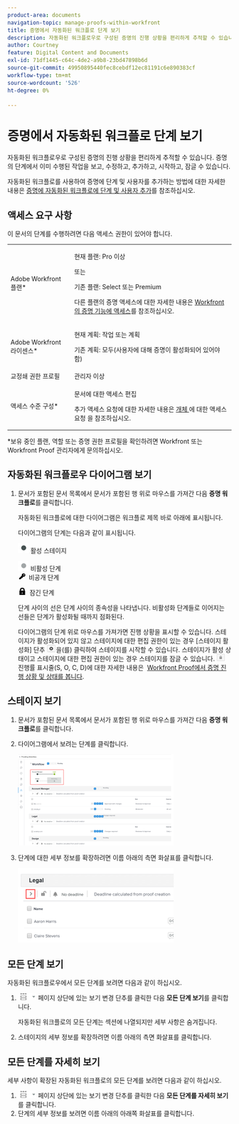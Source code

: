 ```yaml
---
product-area: documents
navigation-topic: manage-proofs-within-workfront
title: 증명에서 자동화된 워크플로 단계 보기
description: 자동화된 워크플로우로 구성된 증명의 진행 상황을 편리하게 추적할 수 있습니다. 증명의 단계에서 이미 수행된 작업을 보고, 수정하고, 추가하고, 시작하고, 잠글 수 있습니다.
author: Courtney
feature: Digital Content and Documents
exl-id: 71df1445-c64c-4de2-a9b8-23bd47898b6d
source-git-commit: 49950895440fec8cebdf12ec81191c6e890383cf
workflow-type: tm+mt
source-wordcount: '526'
ht-degree: 0%

---
```


# 증명에서 자동화된 워크플로 단계 보기

자동화된 워크플로우로 구성된 증명의 진행 상황을 편리하게 추적할 수 있습니다. 증명의 단계에서 이미 수행된 작업을 보고, 수정하고, 추가하고, 시작하고, 잠글 수 있습니다.

자동화된 워크플로를 사용하여 증명에 단계 및 사용자를 추가하는 방법에 대한 자세한 내용은 [증명에 자동화된 워크플로에 단계 및 사용자 추가](../../../review-and-approve-work/proofing/managing-proofs-within-workfront/add-stages-users-to-automated-workflow-proof.md)를 참조하십시오.

## 액세스 요구 사항

이 문서의 단계를 수행하려면 다음 액세스 권한이 있어야 합니다.

<table style="table-layout:auto"> 
 <col> 
 <col> 
 <tbody> 
  <tr> 
   <td role="rowheader">Adobe Workfront 플랜*</td> 
   <td> <p>현재 플랜: Pro 이상</p> <p>또는</p> <p>기존 플랜: Select 또는 Premium</p> <p>다른 플랜의 증명 액세스에 대한 자세한 내용은 <a href="/help/quicksilver/administration-and-setup/manage-workfront/configure-proofing/access-to-proofing-functionality.md" class="MCXref xref">Workfront의 증명 기능에 액세스</a>를 참조하십시오.</p> </td> 
  </tr> 
  <tr> 
   <td role="rowheader">Adobe Workfront 라이센스*</td> 
   <td> <p>현재 계획: 작업 또는 계획</p> <p>기존 계획: 모두(사용자에 대해 증명이 활성화되어 있어야 함)</p> </td> 
  </tr> 
  <tr> 
   <td role="rowheader">교정쇄 권한 프로필 </td> 
   <td>관리자 이상</td> 
  </tr> 
  <tr> 
   <td role="rowheader">액세스 수준 구성*</td> 
   <td> <p>문서에 대한 액세스 편집</p> <p>추가 액세스 요청에 대한 자세한 내용은 <a href="../../../workfront-basics/grant-and-request-access-to-objects/request-access.md" class="MCXref xref">개체 </a>에 대한 액세스 요청 을 참조하십시오.</p> </td> 
  </tr> 
 </tbody> 
</table>

&#42;보유 중인 플랜, 역할 또는 증명 권한 프로필을 확인하려면 Workfront 또는 Workfront Proof 관리자에게 문의하십시오.

## 자동화된 워크플로우 다이어그램 보기

1. 문서가 포함된 문서 목록에서 문서가 포함된 행 위로 마우스를 가져간 다음 **증명 워크플로**&#x200B;를 클릭합니다.

   자동화된 워크플로에 대한 다이어그램은 워크플로 제목 바로 아래에 표시됩니다.

   다이어그램의 단계는 다음과 같이 표시됩니다.

   ![dot.png](assets/dot.png) 활성 스테이지

   ![gray_dot.png](assets/grey-dot.png) 비활성 단계\
   ![sbw-key-icon.png](assets/sbw-key-icon.png)  비공개 단계

   ![sbw-padlock-icon.png](assets/sbw-padlock-icon.png)  잠긴 단계

   단계 사이의 선은 단계 사이의 종속성을 나타냅니다. 비활성화 단계들로 이어지는 선들은 단계가 활성화될 때까지 점화된다.

   다이어그램의 단계 위로 마우스를 가져가면 진행 상황을 표시할 수 있습니다. 스테이지가 활성화되어 있지 않고 스테이지에 대한 편집 권한이 있는 경우 [스테이지 활성화] 단추 ![](assets/activate-stage-btn.png)을(를) 클릭하여 스테이지를 시작할 수 있습니다. 스테이지가 활성 상태이고 스테이지에 대한 편집 권한이 있는 경우 스테이지를 잠글 수 있습니다. ![](assets/lock-stage-btn.png) 진행률 표시줄(S, O, C, D)에 대한 자세한 내용은  [Workfront Proof에서 증명 진행 상황 및 상태를 봅니다](../../../workfront-proof/wp-work-proofsfiles/manage-your-work/view-progress-and-status-of-proof.md).

## 스테이지 보기

1. 문서가 포함된 문서 목록에서 문서가 포함된 행 위로 마우스를 가져간 다음 **증명 워크플로**&#x200B;를 클릭합니다.
1. 다이어그램에서 보려는 단계를 클릭합니다.

   ![](assets/view-stage-diagram-350x204.png)

1. 단계에 대한 세부 정보를 확장하려면 이름 아래의 측면 화살표를 클릭합니다.

   ![](assets/stage-details-caret-350x167.png)

## 모든 단계 보기

자동화된 워크플로우에서 모든 단계를 보려면 다음과 같이 하십시오.

1. ![](assets/change-view-btn.png) 페이지 상단에 있는 보기 변경 단추를 클릭한 다음 **모든 단계 보기**&#x200B;를 클릭합니다.

   자동화된 워크플로의 모든 단계는 섹션에 나열되지만 세부 사항은 숨겨집니다.

1. 스테이지의 세부 정보를 확장하려면 이름 아래의 측면 화살표를 클릭합니다.

## 모든 단계를 자세히 보기

세부 사항이 확장된 자동화된 워크플로의 모든 단계를 보려면 다음과 같이 하십시오.

1. ![](assets/change-view-btn.png) 페이지 상단에 있는 보기 변경 단추를 클릭한 다음 **모든 단계를 자세히 보기**&#x200B;를 클릭합니다.
1. 단계의 세부 정보를 보려면 이름 아래의 아래쪽 화살표를 클릭합니다.
